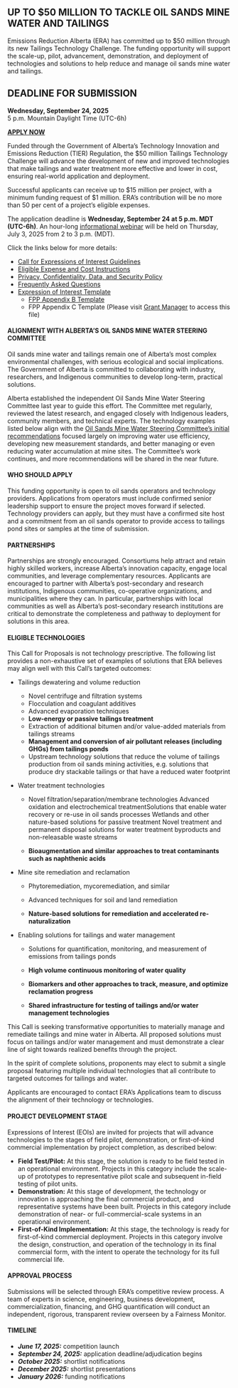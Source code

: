 ## UP TO $50 MILLION TO TACKLE OIL SANDS MINE WATER AND TAILINGS

Emissions Reduction Alberta (ERA) has committed up to $50 million through its new Tailings Technology Challenge. The funding opportunity will support the scale-up, pilot, advancement, demonstration, and deployment of technologies and solutions to help reduce and manage oil sands mine water and tailings.

## DEADLINE FOR SUBMISSION

****Wednesday, September 24**, 2025**  
5 p.m. Mountain Daylight Time (UTC-6h)

[**APPLY NOW**](https://grant-manager.com/erims/home)

Funded through the Government of Alberta’s Technology Innovation and Emissions Reduction (TIER) Regulation, the $50 million Tailings Technology Challenge will advance the development of new and improved technologies that make tailings and water treatment more effective and lower in cost, ensuring real-world application and deployment.

Successful applicants can receive up to $15 million per project, with a minimum funding request of $1 million. ERA’s contribution will be no more than 50 per cent of a project’s eligible expenses.

The application deadline is **Wednesday, September 24 at 5 p.m. MDT (UTC-6h)**. An hour-long [informational webinar](https://attendee.gotowebinar.com/register/4344787715322950231?source=TTC+Page) will be held on Thursday, July 3, 2025 from 2 to 3 p.m. (MDT).

Click the links below for more details:

- [Call for Expressions of Interest Guidelines](https://www.eralberta.ca/wp-content/uploads/2025/06/ERA-Tailings-Technology-Challenge-Guidelines-FINAL.pdf)
- [Eligible Expense and Cost Instructions](https://www.eralberta.ca/wp-content/uploads/2024/05/ERA-Eligible-Expenses-and-Cost-Instructions.pdf)
- [Privacy, Confidentiality, Data, and Security Policy](https://www.eralberta.ca/wp-content/uploads/2024/05/ERA-Privacy-Confidentiality-Data-and-Security-Policy.pdf)
- [Frequently Asked Questions](https://www.eralberta.ca/wp-content/uploads/2025/06/ERA-Tailings-Technology-Challenge-FAQ-FINAL.pdf)
- [Expression of Interest Template](https://www.eralberta.ca/wp-content/uploads/2025/06/ERA-Tailings-Technology-Challenge-Submission-Template-_Final.docx)
    - [FPP Appendix B Template](https://www.eralberta.ca/wp-content/uploads/2025/06/ERA-FPP-Appendix-B-Template.docx)
    - FPP Appendix C Template (Please visit [Grant Manager](https://grant-manager.com/erims/home) to access this file)


#### ALIGNMENT WITH ALBERTA’S OIL SANDS MINE WATER STEERING COMMITTEE

Oil sands mine water and tailings remain one of Alberta’s most complex environmental challenges, with serious ecological and social implications. The Government of Alberta is committed to collaborating with industry, researchers, and Indigenous communities to develop long-term, practical solutions.

Alberta established the independent Oil Sands Mine Water Steering Committee last year to guide this effort. The Committee met regularly, reviewed the latest research, and engaged closely with Indigenous leaders, community members, and technical experts. The technology examples listed below align with the [Oil Sands Mine Water Steering Committee’s initial recommendations](https://www.alberta.ca/release.cfm?xID=93461F7F3CD6A-ED02-0CAC-80B3FE938E314A03) focused largely on improving water use efficiency, developing new measurement standards, and better managing or even reducing water accumulation at mine sites. The Committee’s work continues, and more recommendations will be shared in the near future.

#### WHO SHOULD APPLY

This funding opportunity is open to oil sands operators and technology providers. Applications from operators must include confirmed senior leadership support to ensure the project moves forward if selected. Technology providers can apply, but they must have a confirmed site host and a commitment from an oil sands operator to provide access to tailings pond sites or samples at the time of submission.

#### PARTNERSHIPS

Partnerships are strongly encouraged. Consortiums help attract and retain highly skilled workers, increase Alberta’s innovation capacity, engage local communities, and leverage complementary resources. Applicants are encouraged to partner with Alberta’s post-secondary and research institutions, Indigenous communities, co-operative organizations, and municipalities where they can. In particular, partnerships with local communities as well as Alberta’s post-secondary research institutions are critical to demonstrate the completeness and pathway to deployment for solutions in this area.

#### ELIGIBLE TECHNOLOGIES

This Call for Proposals is not technology prescriptive. The following list provides a non-exhaustive set of examples of solutions that ERA believes may align well with this Call’s targeted outcomes:

- Tailings dewatering and volume reduction
    - Novel centrifuge and filtration systems
    - Flocculation and coagulant additives
    - Advanced evaporation techniques
    - **Low-energy or passive tailings treatment**
    - Extraction of additional bitumen and/or value-added materials from tailings streams
    - **Management and conversion of air pollutant releases (including GHGs) from tailings ponds**
    - Upstream technology solutions that reduce the volume of tailings production from oil sands mining activities, e.g. solutions that produce dry stackable tailings or that have a reduced water footprint
- Water treatment technologies
    
    - Novel filtration/separation/membrane technologies Advanced oxidation and electrochemical treatmentSolutions that enable water recovery or re-use in oil sands processes Wetlands and other nature-based solutions for passive treatment Novel treatment and permanent disposal solutions for water treatment byproducts and non-releasable waste streams
    
    - **Bioaugmentation and similar approaches to treat contaminants such as naphthenic acids**
- Mine site remediation and reclamation
    
    - Phytoremediation, mycoremediation, and similar
    
    - Advanced techniques for soil and land remediation
    
    - **Nature-based solutions for remediation and accelerated re-naturalization**
- Enabling solutions for tailings and water management
    
    - Solutions for quantification, monitoring, and measurement of emissions from tailings ponds
    
    - **High volume continuous monitoring of water quality**
    
    - **Biomarkers and other approaches to track, measure, and optimize reclamation progress**
    
    - **Shared infrastructure for testing of tailings and/or water management technologies**

This Call is seeking transformative opportunities to materially manage and remediate tailings and mine water in Alberta. All proposed solutions must focus on tailings and/or water management and must demonstrate a clear line of sight towards realized benefits through the project.

In the spirit of complete solutions, proponents may elect to submit a single proposal featuring multiple individual technologies that all contribute to targeted outcomes for tailings and water.

Applicants are encouraged to contact ERA’s Applications team to discuss the alignment of their technology or technologies.

#### PROJECT DEVELOPMENT STAGE

Expressions of Interest (EOIs) are invited for projects that will advance technologies to the stages of field pilot, demonstration, or first-of-kind commercial implementation by project completion, as described below:

- **Field Test/Pilot:** At this stage, the solution is ready to be field tested in an operational environment. Projects in this category include the scale-up of prototypes to representative pilot scale and subsequent in-field testing of pilot units.
- **Demonstration:** At this stage of development, the technology or innovation is approaching the final commercial product, and representative systems have been built. Projects in this category include demonstration of near- or full-commercial-scale systems in an operational environment.
- **First-of-Kind Implementation:** At this stage, the technology is ready for first-of-kind commercial deployment. Projects in this category involve the design, construction, and operation of the technology in its final commercial form, with the intent to operate the technology for its full commercial life.

#### APPROVAL PROCESS

Submissions will be selected through ERA’s competitive review process. A team of experts in science, engineering, business development, commercialization, financing, and GHG quantification will conduct an independent, rigorous, transparent review overseen by a Fairness Monitor.

#### TIMELINE

- **_June 17, 2025:_** competition launch
- **_September 24, 2025:_** application deadline/adjudication begins
- **_October 2025:_** shortlist notifications
- **_December 2025:_** shortlist presentations
- **_January 2026:_** funding notifications